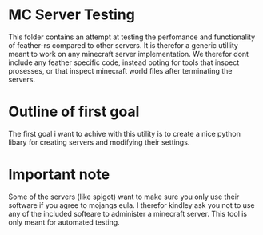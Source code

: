 # MC Server Testing
This folder contains an attempt at testing the perfomance and functionality of feather-rs compared to other servers. It is therefor a generic utillity meant to work on any minecraft server implementation. We therefor dont include any feather specific code, instead opting for tools that inspect prosesses, or that inspect minecraft world files after terminating the servers.  


# Outline of first goal
The first goal i want to achive with this utility is to create a nice python libary for creating servers and modifying their settings.


# Important note
Some of the servers (like spigot) want to make sure you only use their software if you agree to mojangs eula. I therefor kindley ask you not to use any of the included softeare to administer a minecraft server. This tool is only meant for automated testing. 








